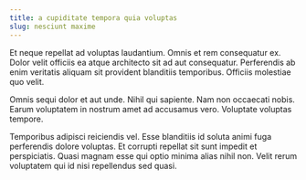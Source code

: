 ```yaml
---
title: a cupiditate tempora quia voluptas
slug: nesciunt maxime
---
```


Et neque repellat ad voluptas laudantium. Omnis et rem consequatur ex. Dolor velit officiis ea atque architecto sit ad aut consequatur. Perferendis ab enim veritatis aliquam sit provident blanditiis temporibus. Officiis molestiae quo velit.

Omnis sequi dolor et aut unde. Nihil qui sapiente. Nam non occaecati nobis. Earum voluptatem in nostrum amet ad accusamus vero. Voluptate voluptas tempore.

Temporibus adipisci reiciendis vel. Esse blanditiis id soluta animi fuga perferendis dolore voluptas. Et corrupti repellat sit sunt impedit et perspiciatis. Quasi magnam esse qui optio minima alias nihil non. Velit rerum voluptatem qui id nisi repellendus sed quasi.
